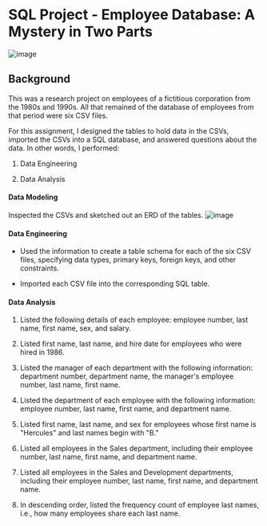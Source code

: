 # SQL Project - Employee Database: A Mystery in Two Parts

![image](https://user-images.githubusercontent.com/69601778/118566392-a3d2ad00-b728-11eb-9f8e-d406309a115f.png)

## Background

This was a research project on employees of a fictitious corporation from the 1980s and 1990s. All that remained of the database of employees from that period were six CSV files.

For this assignment, I designed the tables to hold data in the CSVs, imported the CSVs into a SQL database, and answered questions about the data. In other words, I performed:

1. Data Engineering

2. Data Analysis


#### Data Modeling

Inspected the CSVs and sketched out an ERD of the tables. 
![image](https://user-images.githubusercontent.com/69601778/118566584-00ce6300-b729-11eb-959d-ae6df3accb66.png)

#### Data Engineering

* Used the information to create a table schema for each of the six CSV files, specifying data types, primary keys, foreign keys, and other constraints.

* Imported each CSV file into the corresponding SQL table.

#### Data Analysis

1. Listed the following details of each employee: employee number, last name, first name, sex, and salary.

2. Listed first name, last name, and hire date for employees who were hired in 1986.

3. Listed the manager of each department with the following information: department number, department name, the manager's employee number, last name, first name.

4. Listed the department of each employee with the following information: employee number, last name, first name, and department name.

5. Listed first name, last name, and sex for employees whose first name is "Hercules" and last names begin with "B."

6. Listed all employees in the Sales department, including their employee number, last name, first name, and department name.

7. Listed all employees in the Sales and Development departments, including their employee number, last name, first name, and department name.

8. In descending order, listed the frequency count of employee last names, i.e., how many employees share each last name.
